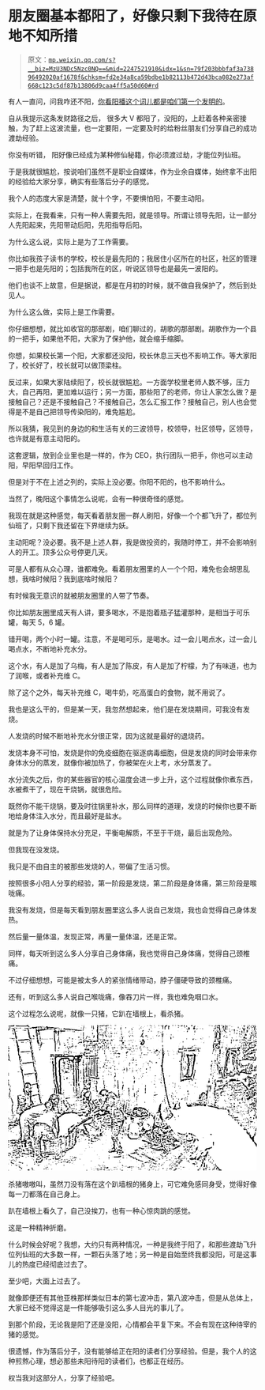 # 朋友圈基本都阳了，好像只剩下我待在原地不知所措

> 原文：[`mp.weixin.qq.com/s?__biz=MzU3NDc5Nzc0NQ==&mid=2247521910&idx=1&sn=79f203bbbfaf3a73896492020af1678f&chksm=fd2e34a8ca59bdbe1b82113b472d43bca082e273af668c123c5df87b13806d9caa4ff5a50d60#rd`](http://mp.weixin.qq.com/s?__biz=MzU3NDc5Nzc0NQ==&mid=2247521910&idx=1&sn=79f203bbbfaf3a73896492020af1678f&chksm=fd2e34a8ca59bdbe1b82113b472d43bca082e273af668c123c5df87b13806d9caa4ff5a50d60#rd)

有人一直问，问我咋还不阳，[你看阳播这个词儿都是咱们第一个发明的](https://mp.weixin.qq.com/s?__biz=MzU0MjYwNDU2Mw==&mid=2247509062&idx=2&sn=f71abdd965204d3dc36d8fe0d540c081&chksm=fb1ac83acc6d412cf3b2fb2181199f7c429b89ba7bc23a6da7af760f4cabe163ec6faa7f0a74&token=344398488&lang=zh_CN&scene=21#wechat_redirect)。 

自从我提示这条发财路径之后， 很多大 V 都阳了，没阳的，上赶着各种亲密接触，为了赶上这波流量，也一定要阳，一定要及时的给粉丝朋友们分享自己的成功渡劫经验。 

你没有听错， 阳好像已经成为某种修仙秘籍，你必须渡过劫，才能位列仙班。 

于是我就很尴尬，按说咱们虽然不是职业自媒体，作为业余自媒体，始终拿不出阳的经验给大家分享，确实有些落后分子的感觉。

我个人的态度大家是清楚，就十个字，不要惧怕阳，不要主动阳。 

实际上，在我看来，只有一种人需要先阳，就是领导。所谓让领导先阳，让一部分人先阳起来，先阳带动后阳，先阳指导后阳。

为什么这么说，实际上是为了工作需要。 

你比如我孩子读书的学校，校长是最先阳的；我居住小区所在的社区，社区的管理一把手也是先阳的；包括我所在的区，听说区领导也是最先一波阳的。

他们也谈不上故意，但是据说，都是在月初的时候，就不做自我保护了，然后到处见人。 

为什么这么做，实际上是工作需要。 

你仔细想想，就比如收官的那部剧，咱们聊过的，胡歌的那部剧。胡歌作为一个县的一把手，如果他不阳，大家为了保护他，就会缩手缩脚。 

你想，如果校长第一个阳，大家都还没阳，校长休息三天也不影响工作。等大家阳了，校长好了，校长就可以做顶梁柱。 

反过来，如果大家陆续阳了，校长就很尴尬。一方面学校里老师人数不够，压力大，自己再阳，更加难以运行；另一方面，那些阳了的老师，你让人家怎么做？是接触自己？还是不接触自己？不接触自己，怎么汇报工作？接触自己，别人也会觉得是不是自己把领导传染阳的，难免尴尬。

所以我猜，我见到的身边的和生活有关的三波领导，校领导，社区领导，区领导，也许就是有意主动阳的。 

这套逻辑，放到企业里也是一样的，作为 CEO，执行团队一把手，你也可以主动阳，早阳早回归工作。 

但是对于不在上述之列的，实际上没必要。你阳不阳的，也不影响什么。

当然了，晚阳这个事情怎么说呢，会有一种很奇怪的感觉。 

我现在就是这种感觉，每天看着朋友圈一群人刷阳，好像一个个都飞升了，都位列仙班了，只剩下我还留在下界继续为妖。 

主动阳呢？没必要。我不是上述人群，我是做投资的，我随时停工，并不会影响别人的开工。顶多公众号停更几天。

可是人都有从众心理，谁都难免。看着朋友圈里的人一个个阳，难免也会胡思乱想，我啥时候阳？我到底啥时候阳？ 

有时候我无意识的就被朋友圈里的人带了节奏。 

你比如朋友圈里成天有人讲，要多喝水，不是抱着瓶子猛灌那种，是相当于可乐罐，每天 5，6 罐。

错开喝，两个小时一罐。注意，不是喝可乐，是喝水。过一会儿喝点水，过一会儿喝点水，不断地补充水分。

这个水，有人是加了乌梅，有人是加了陈皮，有人是加了柠檬，为了有味道，也为了润喉，或者补充维 C。

除了这个之外，每天补充维 C，喝牛奶，吃高蛋白的食物，就不用说了。 

我也是这么干的，但是某一天，我忽然想起来，他们是在发烧期间，可我没有发烧。 

人发烧的时候不断地补充水分很正常，因为这就是最好的退烧药。 

发烧本身不可怕，发烧是你的免疫细胞在驱逐病毒细胞，但是发烧的同时会带来你身体水分的蒸发，就像你被加热了，你被架在火上考，水分蒸发了。 

水分流失之后，你的某些器官的核心温度会进一步上升，这个过程就像你煮东西，水被煮干了，现在干烧锅，就很危险。

既然你不能干烧锅，要及时往锅里补水，那么同样的道理，发烧的时候你也要不断地给身体注入水分，而且最好是盐水。

就是为了让身体保持水分充足，平衡电解质，不至于干烧，最后出现危险。

但我现在没发烧。 

我只是不由自主的被那些发烧的人，带偏了生活习惯。 

按照很多小阳人分享的经验，第一阶段是发烧，第二阶段是身体痛，第三阶段是喉咙痛。 

我没有发烧，但是每天看到朋友圈里这么多人说自己发烧，我也会觉得自己身体发热。 

然后量一量体温，发现正常，再量一量体温，还是正常。

同样，每天听到这么多人分享自己身体痛，我也觉得自己身体痛，觉得自己颈椎痛。

不过仔细想想，可能是被太多人的紧张情绪带动，脖子僵硬导致的颈椎痛。 

还有，听到这么多人说自己喉咙痛，像吞刀片一样，我也难免咽口水。 

这个过程怎么说呢，就像一只猪，它趴在墙根上，看杀猪。 

![](img/4e05098ca8c031bb76d4752fe6932fbd.png)

杀猪嗷嗷叫，虽然刀没有落在这个趴墙根的猪身上，可它难免感同身受，觉得好像每一刀都落在自己身上。 

趴在墙根上看久了，自己没挨刀，也有一种心惊肉跳的感觉。 

这是一种精神折磨。 

什么时候会好呢？我想，大约只有两种情况，一种是我终于阳了，和那些渡劫飞升位列仙班的大多数一样，一颗石头落了地；另一种是自始至终我都没阳，可是这事儿的热度已经彻底过去了。

至少吧，大面上过去了。 

就像即便还有其他亚株那样类似日本的第七波冲击，第八波冲击，但是从总体上，大家已经不觉得这是一件能够吸引这么多人目光的事儿了。

到那个阶段，无论我是阳了还是没阳，心情都会平复下来。不会有现在这种待宰的猪的感觉。

很遗憾，作为落后分子，没有能够给正在阳的读者们分享经验。但是，我个人的这种煎熬心理，想必那些未阳待阳的读者们，也都正在经历。 

权当我对这部分人，分享了经验吧。